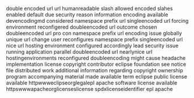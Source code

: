 double encoded url url humanreadable slash allowed encoded slahes enabled default due security reason information encoding available devencodingmd considered namespace prefix url singleencoded url forcing environment reconfigered doubleencoded url outcome chosen doubleencoded url pro con namespace prefix url encoding issue globally unique url change user reconfigures namespace prefix singleencoded url nice url hosting environment configured accordingly lead security issue running application parallel doubleencoded url nearlynice url hostingenvironments reconfigured doubleencoding might cause headache implementation license copyright contributor eclipse foundation see notice file distributed work additional information regarding copyright ownership program accompanying material made available term eclipse public license available httpwwweclipseorglegalepl apache software license available httpswwwapacheorglicenseslicense spdxlicenseidentifier epl apache